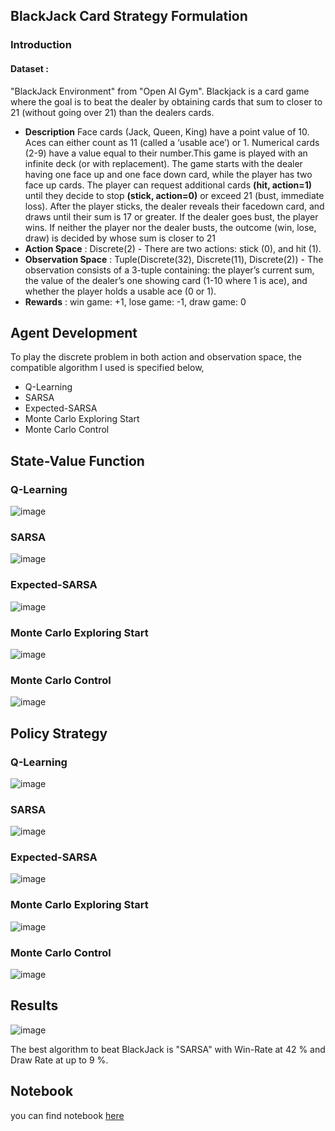 ## BlackJack Card Strategy Formulation
### Introduction
#### Dataset : 
"BlackJack Environment" from "Open AI Gym". Blackjack is a card game where the goal is to beat the dealer by obtaining cards that sum to closer to 21 (without going over 21) than the dealers cards.
- **Description** Face cards (Jack, Queen, King) have a point value of 10. Aces can either count as 11 (called a ‘usable ace’) or 1. Numerical cards (2-9) have a value equal to their number.This game is played with an infinite deck (or with replacement). The game starts with the dealer having one face up and one face down card, while the player has two face up cards. The player can request additional cards **(hit, action=1)** until they decide to stop **(stick, action=0)** or exceed 21 (bust, immediate loss). After the player sticks, the dealer reveals their facedown card, and draws until their sum is 17 or greater. If the dealer goes bust, the player wins. If neither the player nor the dealer busts, the outcome (win, lose, draw) is decided by whose sum is closer to 21
- **Action Space** : Discrete(2) - There are two actions: stick (0), and hit (1). 
- **Observation Space** : Tuple(Discrete(32), Discrete(11), Discrete(2)) - The observation consists of a 3-tuple containing: the player’s current sum, the value of the dealer’s one showing card (1-10 where 1 is ace), and whether the player holds a usable ace (0 or 1).
- **Rewards** : win game: +1, lose game: -1, draw game: 0

## Agent Development
To play the discrete problem in both action and observation space, the compatible algorithm I used is specified below,
- Q-Learning
- SARSA
- Expected-SARSA
- Monte Carlo Exploring Start
- Monte Carlo Control


## State-Value Function
### Q-Learning
![image](https://user-images.githubusercontent.com/104628789/171457168-2fe8076e-a48f-45ee-86fa-c0d397a9becf.png)
### SARSA
![image](https://user-images.githubusercontent.com/104628789/171457701-247e84aa-4df3-42ed-aa56-b19a0a0c40fc.png)
### Expected-SARSA
![image](https://user-images.githubusercontent.com/104628789/171458040-ce0208d0-b8a8-4190-8325-e1d7bd394a6a.png)
### Monte Carlo Exploring Start
![image](https://user-images.githubusercontent.com/104628789/171458406-3dc1a585-bf01-4f8d-8a6b-242cd2329edc.png)
### Monte Carlo Control
![image](https://user-images.githubusercontent.com/104628789/171458804-6ec20ff1-3f39-4b11-8b6c-c1d99522e209.png)

## Policy Strategy
### Q-Learning
![image](https://user-images.githubusercontent.com/104628789/171459071-e53744d4-ecb1-46e2-ba76-051593058370.png)
### SARSA
![image](https://user-images.githubusercontent.com/104628789/171459160-4996bd47-6168-4a63-aad6-cddf155910c4.png)

### Expected-SARSA
![image](https://user-images.githubusercontent.com/104628789/171459205-0c28b8f3-6956-42b0-86cc-9bde5825241a.png)

### Monte Carlo Exploring Start
![image](https://user-images.githubusercontent.com/104628789/171459285-09571e17-3b90-44dc-bf4c-92d85070b444.png)

### Monte Carlo Control
![image](https://user-images.githubusercontent.com/104628789/171459311-ada1d40a-b0a4-49ed-8eaf-41caca4473df.png)

## Results
![image](https://user-images.githubusercontent.com/104628789/171459502-ab53413c-730f-4cb3-a097-a79c37576f37.png)

The best algorithm to beat BlackJack is "SARSA" with Win-Rate at 42 % and Draw Rate at up to 9 %.
## Notebook
you can find notebook [here](https://github.com/WarintornNawong/Portfolio/blob/main/BlackJack%20Card%20Strategy%20Formulation/Play%20Black-Jack%20card%20game%20with%20RL%20algorithm.ipynb)




